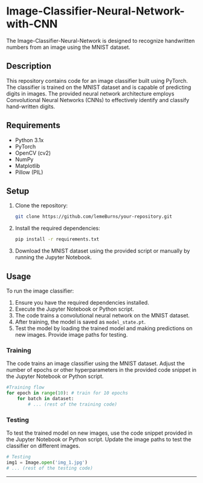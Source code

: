 
# Image-Classifier-Neural-Network-with-CNN

The Image-Classifier-Neural-Network is designed to recognize handwritten numbers from an image using the MNIST dataset.

## Description

This repository contains code for an image classifier built using PyTorch. The classifier is trained on the MNIST dataset and is capable of predicting digits in images. The provided neural network architecture employs Convolutional Neural Networks (CNNs) to effectively identify and classify hand-written digits.

## Requirements

- Python 3.1x
- PyTorch
- OpenCV (cv2)
- NumPy
- Matplotlib
- Pillow (PIL)

## Setup

1. Clone the repository:

    ```bash
    git clone https://github.com/lemeBurns/your-repository.git
    ```

2. Install the required dependencies:

    ```bash
    pip install -r requirements.txt
    ```

3. Download the MNIST dataset using the provided script or manually by running the Jupyter Notebook.

## Usage

To run the image classifier:

1. Ensure you have the required dependencies installed.
2. Execute the Jupyter Notebook or Python script.
3. The code trains a convolutional neural network on the MNIST dataset.
4. After training, the model is saved as `model_state.pt`.
5. Test the model by loading the trained model and making predictions on new images. Provide image paths for testing.

### Training

The code trains an image classifier using the MNIST dataset. Adjust the number of epochs or other hyperparameters in the provided code snippet in the Jupyter Notebook or Python script.

```python
#Training flow
for epoch in range(10): # train for 10 epochs
    for batch in dataset:
        # ... (rest of the training code)
```

### Testing

To test the trained model on new images, use the code snippet provided in the Jupyter Notebook or Python script. Update the image paths to test the classifier on different images.

```python
# Testing
img1 = Image.open('img_1.jpg')
# ... (rest of the testing code)
```

---
